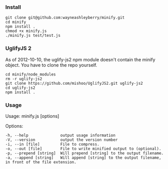 ### Install

```
git clone git@github.com:wayneashleyberry/minify.git
cd minify
npm install .
chmod +x minify.js
./minify.js test/test.js
```

### UglifyJS 2

As of 2012-10-10, the uglify-js2 npm module doesn't contain the minify object.
You have to clone the repo yourself.

```
cd minify/node_modules
rm -r uglify-js2
git clone https://github.com/mishoo/UglifyJS2.git uglify-js2
cd uglify-js2
npm install .
```

### Usage

Usage: minify.js [options]

  Options:

    -h, --help              output usage information
    -V, --version           output the version number
    -i, --in [file]         File to compress.
    -o, --out [file]        File to write minified output to (optional).
    -p, --prepend [string]  Will prepend [string] to the output filename.
    -a, --append [string]   Will append [string] to the output filename, in front of the file extension.
